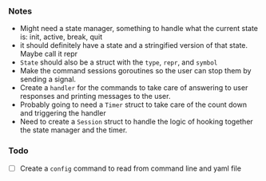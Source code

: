 ### Notes

- Might need a state manager, something to handle what the current state is: init, active, break, quit
- it should definitely have a state and a stringified version of that state. Maybe call it repr
- `State` should also be a struct with the `type`, `repr`, and `symbol`
- Make the command sessions goroutines so the user can stop them by sending a signal.
- Create a `handler` for the commands to take care of answering to user responses and printing messages to the user.
- Probably going to need a `Timer` struct to take care of the count down and triggering the handler
- Need to create a `Session` struct to handle the logic of hooking together the state manager and the timer.

### Todo

- [ ] Create a `config` command to read from command line and yaml file
